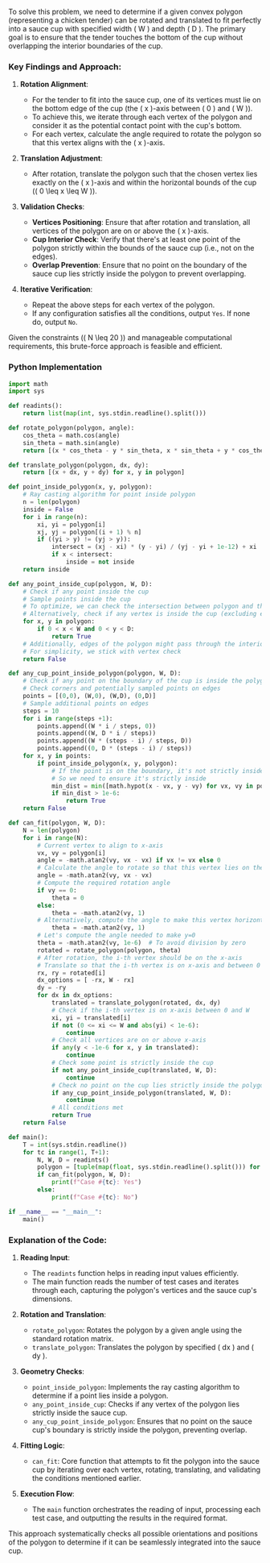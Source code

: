 To solve this problem, we need to determine if a given convex polygon (representing a chicken tender) can be rotated and translated to fit perfectly into a sauce cup with specified width \( W \) and depth \( D \). The primary goal is to ensure that the tender touches the bottom of the cup without overlapping the interior boundaries of the cup.

### Key Findings and Approach:

1. **Rotation Alignment**:
   - For the tender to fit into the sauce cup, one of its vertices must lie on the bottom edge of the cup (the \( x \)-axis between \( 0 \) and \( W \)). 
   - To achieve this, we iterate through each vertex of the polygon and consider it as the potential contact point with the cup's bottom.
   - For each vertex, calculate the angle required to rotate the polygon so that this vertex aligns with the \( x \)-axis.

2. **Translation Adjustment**:
   - After rotation, translate the polygon such that the chosen vertex lies exactly on the \( x \)-axis and within the horizontal bounds of the cup (\( 0 \leq x \leq W \)).

3. **Validation Checks**:
   - **Vertices Positioning**: Ensure that after rotation and translation, all vertices of the polygon are on or above the \( x \)-axis.
   - **Cup Interior Check**: Verify that there's at least one point of the polygon strictly within the bounds of the sauce cup (i.e., not on the edges).
   - **Overlap Prevention**: Ensure that no point on the boundary of the sauce cup lies strictly inside the polygon to prevent overlapping.

4. **Iterative Verification**:
   - Repeat the above steps for each vertex of the polygon.
   - If any configuration satisfies all the conditions, output `Yes`. If none do, output `No`.

Given the constraints (\( N \leq 20 \)) and manageable computational requirements, this brute-force approach is feasible and efficient.

### Python Implementation

```python
import math
import sys

def readints():
    return list(map(int, sys.stdin.readline().split()))

def rotate_polygon(polygon, angle):
    cos_theta = math.cos(angle)
    sin_theta = math.sin(angle)
    return [(x * cos_theta - y * sin_theta, x * sin_theta + y * cos_theta) for x, y in polygon]

def translate_polygon(polygon, dx, dy):
    return [(x + dx, y + dy) for x, y in polygon]

def point_inside_polygon(x, y, polygon):
    # Ray casting algorithm for point inside polygon
    n = len(polygon)
    inside = False
    for i in range(n):
        xi, yi = polygon[i]
        xj, yj = polygon[(i + 1) % n]
        if ((yi > y) != (yj > y)):
            intersect = (xj - xi) * (y - yi) / (yj - yi + 1e-12) + xi
            if x < intersect:
                inside = not inside
    return inside

def any_point_inside_cup(polygon, W, D):
    # Check if any point inside the cup
    # Sample points inside the cup
    # To optimize, we can check the intersection between polygon and the interior of the cup
    # Alternatively, check if any vertex is inside the cup (excluding edges)
    for x, y in polygon:
        if 0 < x < W and 0 < y < D:
            return True
    # Additionally, edges of the polygon might pass through the interior
    # For simplicity, we stick with vertex check
    return False

def any_cup_point_inside_polygon(polygon, W, D):
    # Check if any point on the boundary of the cup is inside the polygon
    # Check corners and potentially sampled points on edges
    points = [(0,0), (W,0), (W,D), (0,D)]
    # Sample additional points on edges
    steps = 10
    for i in range(steps +1):
        points.append((W * i / steps, 0))
        points.append((W, D * i / steps))
        points.append((W * (steps - i) / steps, D))
        points.append((0, D * (steps - i) / steps))
    for x, y in points:
        if point_inside_polygon(x, y, polygon):
            # If the point is on the boundary, it's not strictly inside
            # So we need to ensure it's strictly inside
            min_dist = min([math.hypot(x - vx, y - vy) for vx, vy in polygon])
            if min_dist > 1e-6:
                return True
    return False

def can_fit(polygon, W, D):
    N = len(polygon)
    for i in range(N):
        # Current vertex to align to x-axis
        vx, vy = polygon[i]
        angle = -math.atan2(vy, vx - vx) if vx != vx else 0
        # Calculate the angle to rotate so that this vertex lies on the x-axis
        angle = -math.atan2(vy, vx - vx)
        # Compute the required rotation angle
        if vy == 0:
            theta = 0
        else:
            theta = -math.atan2(vy, 1)
        # Alternatively, compute the angle to make this vertex horizontal
            theta = -math.atan2(vy, 1)
        # Let's compute the angle needed to make y=0
        theta = -math.atan2(vy, 1e-6)  # To avoid division by zero
        rotated = rotate_polygon(polygon, theta)
        # After rotation, the i-th vertex should be on the x-axis
        # Translate so that the i-th vertex is on x-axis and between 0 and W
        rx, ry = rotated[i]
        dx_options = [ -rx, W - rx]
        dy = -ry
        for dx in dx_options:
            translated = translate_polygon(rotated, dx, dy)
            # Check if the i-th vertex is on x-axis between 0 and W
            xi, yi = translated[i]
            if not (0 <= xi <= W and abs(yi) < 1e-6):
                continue
            # Check all vertices are on or above x-axis
            if any(y < -1e-6 for x, y in translated):
                continue
            # Check some point is strictly inside the cup
            if not any_point_inside_cup(translated, W, D):
                continue
            # Check no point on the cup lies strictly inside the polygon
            if any_cup_point_inside_polygon(translated, W, D):
                continue
            # All conditions met
            return True
    return False

def main():
    T = int(sys.stdin.readline())
    for tc in range(1, T+1):
        N, W, D = readints()
        polygon = [tuple(map(float, sys.stdin.readline().split())) for _ in range(N)]
        if can_fit(polygon, W, D):
            print(f"Case #{tc}: Yes")
        else:
            print(f"Case #{tc}: No")

if __name__ == "__main__":
    main()
```

### Explanation of the Code:

1. **Reading Input**:
   - The `readints` function helps in reading input values efficiently.
   - The main function reads the number of test cases and iterates through each, capturing the polygon's vertices and the sauce cup's dimensions.

2. **Rotation and Translation**:
   - `rotate_polygon`: Rotates the polygon by a given angle using the standard rotation matrix.
   - `translate_polygon`: Translates the polygon by specified \( dx \) and \( dy \).

3. **Geometry Checks**:
   - `point_inside_polygon`: Implements the ray casting algorithm to determine if a point lies inside a polygon.
   - `any_point_inside_cup`: Checks if any vertex of the polygon lies strictly inside the sauce cup.
   - `any_cup_point_inside_polygon`: Ensures that no point on the sauce cup's boundary is strictly inside the polygon, preventing overlap.

4. **Fitting Logic**:
   - `can_fit`: Core function that attempts to fit the polygon into the sauce cup by iterating over each vertex, rotating, translating, and validating the conditions mentioned earlier.

5. **Execution Flow**:
   - The `main` function orchestrates the reading of input, processing each test case, and outputting the results in the required format.

This approach systematically checks all possible orientations and positions of the polygon to determine if it can be seamlessly integrated into the sauce cup.